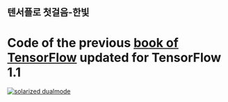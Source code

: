 ## 텐서플로 첫걸음-한빛
# Code of the previous [book of TensorFlow](http://wwww.jorditorres.org/TensorFlow) updated for TensorFlow 1.1


[![solarized dualmode](http://jorditorres.org/wp-content/uploads/2016/02/TentativeBookCover.png)](#features)
